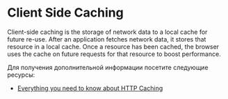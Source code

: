 # Client Side Caching

Client-side caching is the storage of network data to a local cache for future re-use. After an application fetches network data, it stores that resource in a local cache. Once a resource has been cached, the browser uses the cache on future requests for that resource to boost performance.

Для получения дополнительной информации посетите следующие ресурсы:

- [Everything you need to know about HTTP Caching](https://www.youtube.com/watch?v=HiBDZgTNpXY)

